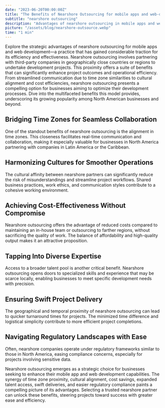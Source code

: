 ```yaml
---
date: "2023-06-20T00:00:00Z"
title: "The Benefits of Nearshore Outsourcing for mobile apps and web-development"
subtitle: "nearshore outsourcing"
description: "Advantages of nearshore outsourcing in mobile apps and web-development."
picture: "/assets/blog/nearshore-outsource.webp"
time: "1 min"
---
```

Explore the strategic advantages of nearshore outsourcing for mobile apps and web development—a practice that has gained considerable traction for its efficiency and effectiveness. Nearshore outsourcing involves partnering with third-party companies in geographically close countries or regions to undertake development projects. This proximity offers a suite of benefits that can significantly enhance project outcomes and operational efficiency. From streamlined communication due to time zone similarities to cultural alignment and cost efficiencies, nearshore outsourcing presents a compelling option for businesses aiming to optimize their development processes. Dive into the multifaceted benefits this model provides, underscoring its growing popularity among North American businesses and beyond.

## Bridging Time Zones for Seamless Collaboration
One of the standout benefits of nearshore outsourcing is the alignment in time zones. This closeness facilitates real-time communication and collaboration, making it especially valuable for businesses in North America partnering with companies in Latin America or the Caribbean.

## Harmonizing Cultures for Smoother Operations
The cultural affinity between nearshore partners can significantly reduce the risk of misunderstandings and streamline project workflows. Shared business practices, work ethics, and communication styles contribute to a cohesive working environment.

## Achieving Cost-Effectiveness Without Compromise
Nearshore outsourcing offers the advantage of reduced costs compared to maintaining an in-house team or outsourcing to farther regions, without sacrificing the quality of work. The balance of affordability and high-quality output makes it an attractive proposition.

## Tapping Into Diverse Expertise
Access to a broader talent pool is another critical benefit. Nearshore outsourcing opens doors to specialized skills and experience that may be scarce locally, enabling businesses to meet specific development needs with precision.

## Ensuring Swift Project Delivery
The geographical and temporal proximity of nearshore outsourcing can lead to quicker turnaround times for projects. The minimized time difference and logistical simplicity contribute to more efficient project completions.

## Navigating Regulatory Landscapes with Ease
Often, nearshore companies operate under regulatory frameworks similar to those in North America, easing compliance concerns, especially for projects involving sensitive data.

Nearshore outsourcing emerges as a strategic choice for businesses seeking to enhance their mobile app and web development capabilities. The synergy of time zone proximity, cultural alignment, cost savings, expanded talent access, swift deliveries, and easier regulatory compliance paints a compelling picture of its advantages. Selecting a trusted nearshore partner can unlock these benefits, steering projects toward success with greater ease and efficiency.